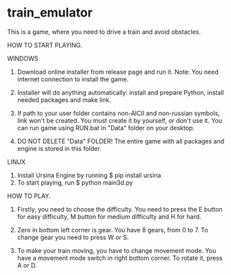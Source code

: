 # train_emulator
This is a game, where you need to drive a train and avoid obstacles.

HOW TO START PLAYING.

WINDOWS

1. Download online installer from release page and run it.
   Note: You need internet connection to install the game.

2. Installer will do anything automatically: install and prepare Python,
   install needed packages and make link.
3. If path to your user folder contains non-AICII and non-russian symbols,
   link won't be created. You must create it by yourself, or
   don't use it. You can run game using RUN.bat in "Data" folder
   on your desktop.
4. DO NOT DELETE "Data" FOLDER! The entire game
   with all packages and engine is stored in this folder.

LINUX

1. Install Ursina Engine by running
$ pip install ursina
2. To start playing, run
$ python main3d.py
  


HOW TO PLAY.
  1. Firstly, you need to choose the difficulty. You need to press the E button
  for easy difficulty, M button for medium difficulty and H for hard.
  
  2. Zero in bottom left corner is gear. You have 8 gears, from 0 to 7.
  To change gear you need to press W or S.
  
  3. To make your train moving, you have to change movement mode.
  You have a movement mode switch in right bottom corner. To
  rotate it, press A or D.
